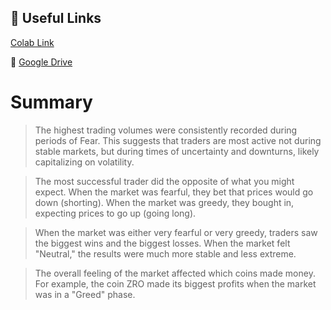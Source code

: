 ## 🔗 Useful Links

[ Colab Link ](https://colab.research.google.com/drive/1pdNqR57DliJH2Ah5o0BzmfVMaOAMyCsp?usp=sharing)

📁 [Google Drive](https://drive.google.com/drive/folders/1WzIjKoy_kyDdvO1k2P2PaRmJBDorAu_f?usp=sharing)

# Summary
>The highest trading volumes were consistently recorded during periods of Fear. This suggests that traders are most active not during stable markets, but during times of uncertainty and downturns, likely capitalizing on volatility.

>The most successful trader did the opposite of what you might expect. When the market was fearful, they bet that prices would go down (shorting). When the market was greedy, they bought in, expecting prices to go up (going long).

>When the market was either very fearful or very greedy, traders saw the biggest wins and the biggest losses. When the market felt "Neutral," the results were much more stable and less extreme.

>The overall feeling of the market affected which coins made money. For example, the coin ZRO made its biggest profits when the market was in a "Greed" phase.

